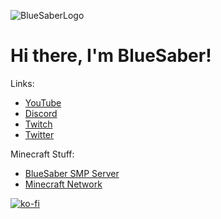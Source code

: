 ![BlueSaberLogo](http://share.dylanr.net/2022/01/new2whitecrop.png)
# Hi there, I'm BlueSaber!

Links:
- [YouTube](https://www.youtube.com/channel/UCCG0VQ1ZBzZwetqNxzV-dmQ)
- [Discord](https://discord.saber.blue)
- [Twitch](https://twitch.tv/bsaber4321)
- [Twitter](https://www.twitter.com/bluesaber4321)

Minecraft Stuff:
- [BlueSaber SMP Server](https://saber.blue/smp)
- [Minecraft Network](https://saber.blue/network)

[![ko-fi](https://ko-fi.com/img/githubbutton_sm.svg)](https://ko-fi.com/Y8Y5BXDZT)
